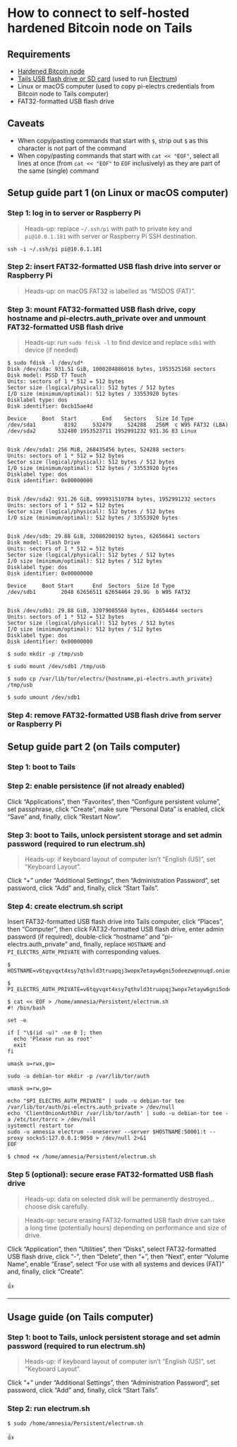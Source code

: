 <!--
Title: How to connect to self-hosted hardened Bitcoin node on Tails
Description: Learn how to connect to self-hosted hardened Bitcoin node on Tails.
Author: Sun Knudsen <https://github.com/sunknudsen>
Contributors: Sun Knudsen <https://github.com/sunknudsen>
Reviewers:
Publication date: 2022-04-08T12:47:18.266Z
Listed: true
-->

# How to connect to self-hosted hardened Bitcoin node on Tails

## Requirements

- [Hardened Bitcoin node](../..)
- [Tails USB flash drive or SD card](../../../how-to-install-tails-on-usb-flash-drive-or-sd-card) (used to run [Electrum](https://electrum.org/#home))
- Linux or macOS computer (used to copy pi-electrs credentials from Bitcoin node to Tails computer)
- FAT32-formatted USB flash drive

## Caveats

- When copy/pasting commands that start with `$`, strip out `$` as this character is not part of the command
- When copy/pasting commands that start with `cat << "EOF"`, select all lines at once (from `cat << "EOF"` to `EOF` inclusively) as they are part of the same (single) command

## Setup guide part 1 (on Linux or macOS computer)

### Step 1: log in to server or Raspberry Pi

> Heads-up: replace `~/.ssh/pi` with path to private key and `pi@10.0.1.181` with server or Raspberry Pi SSH destination.

```shell
ssh -i ~/.ssh/pi pi@10.0.1.181
```

### Step 2: insert FAT32-formatted USB flash drive into server or Raspberry Pi

> Heads-up: on macOS FAT32 is labelled as “MSDOS (FAT)”.

### Step 3: mount FAT32-formatted USB flash drive, copy hostname and pi-electrs.auth_private over and unmount FAT32-formatted USB flash drive

> Heads-up: run `sudo fdisk -l` to find device and replace `sdb1` with device (if needed)

```console
$ sudo fdisk -l /dev/sd*
Disk /dev/sda: 931.51 GiB, 1000204886016 bytes, 1953525168 sectors
Disk model: PSSD T7 Touch
Units: sectors of 1 * 512 = 512 bytes
Sector size (logical/physical): 512 bytes / 512 bytes
I/O size (minimum/optimal): 512 bytes / 33553920 bytes
Disklabel type: dos
Disk identifier: 0xcb15ae4d

Device     Boot  Start        End    Sectors   Size Id Type
/dev/sda1         8192     532479     524288   256M  c W95 FAT32 (LBA)
/dev/sda2       532480 1953523711 1952991232 931.3G 83 Linux


Disk /dev/sda1: 256 MiB, 268435456 bytes, 524288 sectors
Units: sectors of 1 * 512 = 512 bytes
Sector size (logical/physical): 512 bytes / 512 bytes
I/O size (minimum/optimal): 512 bytes / 33553920 bytes
Disklabel type: dos
Disk identifier: 0x00000000


Disk /dev/sda2: 931.26 GiB, 999931510784 bytes, 1952991232 sectors
Units: sectors of 1 * 512 = 512 bytes
Sector size (logical/physical): 512 bytes / 512 bytes
I/O size (minimum/optimal): 512 bytes / 33553920 bytes


Disk /dev/sdb: 29.88 GiB, 32080200192 bytes, 62656641 sectors
Disk model: Flash Drive
Units: sectors of 1 * 512 = 512 bytes
Sector size (logical/physical): 512 bytes / 512 bytes
I/O size (minimum/optimal): 512 bytes / 512 bytes
Disklabel type: dos
Disk identifier: 0x00000000

Device     Boot Start      End  Sectors  Size Id Type
/dev/sdb1        2048 62656511 62654464 29.9G  b W95 FAT32


Disk /dev/sdb1: 29.88 GiB, 32079085568 bytes, 62654464 sectors
Units: sectors of 1 * 512 = 512 bytes
Sector size (logical/physical): 512 bytes / 512 bytes
I/O size (minimum/optimal): 512 bytes / 512 bytes
Disklabel type: dos
Disk identifier: 0x00000000

$ sudo mkdir -p /tmp/usb

$ sudo mount /dev/sdb1 /tmp/usb

$ sudo cp /var/lib/tor/electrs/{hostname,pi-electrs.auth_private} /tmp/usb

$ sudo umount /dev/sdb1
```

### Step 4: remove FAT32-formatted USB flash drive from server or Raspberry Pi

## Setup guide part 2 (on Tails computer)

### Step 1: boot to Tails

### Step 2: enable persistence (if not already enabled)

Click “Applications”, then “Favorites”, then “Configure persistent volume”, set passphrase, click “Create”, make sure “Personal Data” is enabled, click “Save” and, finally, click “Restart Now”.

### Step 3: boot to Tails, unlock persistent storage and set admin password (required to run electrum.sh)

> Heads-up: if keyboard layout of computer isn’t “English (US)”, set “Keyboard Layout”.

Click “+” under “Additional Settings”, then “Administration Password”, set password, click “Add” and, finally, click “Start Tails”.

### Step 4: create electrum.sh script

Insert FAT32-formatted USB flash drive into Tails computer, click “Places”, then “Computer”, then click FAT32-formatted USB flash drive, enter admin password (if required), double-click “hostname” and “pi-electrs.auth_private” and, finally, replace `HOSTNAME` and `PI_ELECTRS_AUTH_PRIVATE` with corresponding values.

```console
$ HOSTNAME=v6tqyvqxt4xsy7qthvld3truapqj3wopx7etayw6gni5odeezwqnouqd.onion

$ PI_ELECTRS_AUTH_PRIVATE=v6tqyvqxt4xsy7qthvld3truapqj3wopx7etayw6gni5odeezwqnouqd:descriptor:x25519:ZAELCI54J2B7MU7UW3SZBGZRB542RY6MQMMVF3PQ4TYLLG43WV2A

$ cat << EOF > /home/amnesia/Persistent/electrum.sh
#! /bin/bash

set -e

if [ "\$(id -u)" -ne 0 ]; then
  echo 'Please run as root'
  exit
fi

umask u=rwx,go=

sudo -u debian-tor mkdir -p /var/lib/tor/auth

umask u=rw,go=

echo "$PI_ELECTRS_AUTH_PRIVATE" | sudo -u debian-tor tee /var/lib/tor/auth/pi-electrs.auth_private > /dev/null
echo 'ClientOnionAuthDir /var/lib/tor/auth' | sudo -u debian-tor tee -a /etc/tor/torrc > /dev/null
systemctl restart tor
sudo -u amnesia electrum --oneserver --server $HOSTNAME:50001:t --proxy socks5:127.0.0.1:9050 > /dev/null 2>&1
EOF

$ chmod +x /home/amnesia/Persistent/electrum.sh
```

### Step 5 (optional): secure erase FAT32-formatted USB flash drive

> Heads-up: data on selected disk will be permanently destroyed… choose disk carefully.

> Heads-up: secure erasing FAT32-formatted USB flash drive can take a long time (potentially hours) depending on performance and size of drive.

Click “Application”, then “Utilities”, then “Disks”, select FAT32-formatted USB flash drive, click “-”, then “Delete”, then “+”, then “Next”, enter “Volume Name”, enable “Erase”, select “For use with all systems and devices (FAT)” and, finally, click “Create”.

👍

---

## Usage guide (on Tails computer)

### Step 1: boot to Tails, unlock persistent storage and set admin password (required to run electrum.sh)

> Heads-up: if keyboard layout of computer isn’t “English (US)”, set “Keyboard Layout”.

Click “+” under “Additional Settings”, then “Administration Password”, set password, click “Add” and, finally, click “Start Tails”.

### Step 2: run electrum.sh

```console
$ sudo /home/amnesia/Persistent/electrum.sh
```

👍

